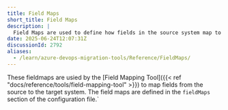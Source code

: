 ```yaml
---
title: Field Maps
short_title: Field Maps
description: |
  Field Maps are used to define how fields in the source system map to fields in the target system during migration. This section provides an overview of the field maps used in the Azure DevOps Migration Tools, including their configuration and usage. See [Field Mapping Tool]({{< ref "docs/reference/tools/field-mapping-tool" >}}) for more information.
date: 2025-06-24T12:07:31Z
discussionId: 2792
aliases:
  - /learn/azure-devops-migration-tools/Reference/FieldMaps/
---
```

These fieldmaps are usied by the [Field Mapping Tool]({{< ref "docs/reference/tools/field-mapping-tool" >}}) to map fields from the source to the target system. The field maps are defined in the `fieldMaps` section of the configuration file.`
